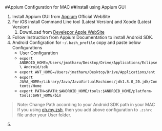 #Appium Configuration for MAC
##Install using Appium GUI
1. Install Appium GUI from [Appium](http://appium.io) Official WebSite 
2. For iOS install Command Line tool (Latest Version) and Xcode (Latest Version)
    1. DownLoad from [Develepor Apple WebSite](https://developer.apple.com)
3. Follow Instruction from Appium Documentation to install Android SDK. 
4. Android Configration for `~/.bash_profile` copy and paste below Configurations
    * User Configuration
    * `export ANDROID_HOME=/Users/jmatharu/Desktop/Drive/Applications/Eclipse\ Android/sdk`
    * `export ANT_HOME=/Users/jmatharu/Desktop/Drive/Applications/ant`
    * `export JAVA_HOME=/Library/Java/JavaVirtualMachines/jdk1.8.0_20.jdk/Contents/Home`
    * `export PATH=$PATH:$ANDROID_HOME/tools:$ANDROID_HOME/platform-tools:$ANT_HOME/bin`
> Note: Change Path according to your Android SDK path in your MAC 
> If you using [oh.my.zsh](http://ohmyz.sh), then you add above configuration to `.zshrc` file under your User folder. 
5. 



